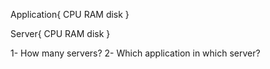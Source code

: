 Application{
    CPU
    RAM
    disk
}

Server{
    CPU 
    RAM
    disk 
}


1- How many servers?
2- Which application in which server?

